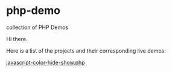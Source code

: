 php-demo
========
collection of PHP Demos

Hi there.

Here is a list of the projects and their corresponding live demos:

[javascript-color-hide-show.php](http://aznc.com/cgi-bin/javascript-color-hide-show.php)
